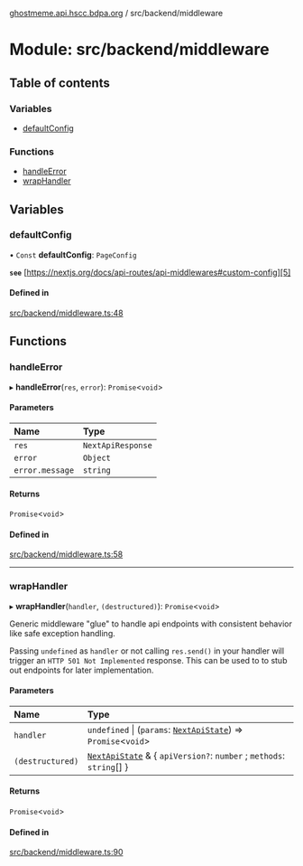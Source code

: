 [ghostmeme.api.hscc.bdpa.org][1] / src/backend/middleware

# Module: src/backend/middleware

## Table of contents

### Variables

- [defaultConfig][2]

### Functions

- [handleError][3]
- [wrapHandler][4]

## Variables

### defaultConfig

• `Const` **defaultConfig**: `PageConfig`

**`see`** [https://nextjs.org/docs/api-routes/api-middlewares#custom-config][5]

#### Defined in

[src/backend/middleware.ts:48][6]

## Functions

### handleError

▸ **handleError**(`res`, `error`): `Promise`<`void`>

#### Parameters

| Name            | Type              |
| :-------------- | :---------------- |
| `res`           | `NextApiResponse` |
| `error`         | `Object`          |
| `error.message` | `string`          |

#### Returns

`Promise`<`void`>

#### Defined in

[src/backend/middleware.ts:58][7]

---

### wrapHandler

▸ **wrapHandler**(`handler`, `(destructured)`): `Promise`<`void`>

Generic middleware "glue" to handle api endpoints with consistent behavior like
safe exception handling.

Passing `undefined` as `handler` or not calling `res.send()` in your handler
will trigger an `HTTP 501 Not Implemented` response. This can be used to to stub
out endpoints for later implementation.

#### Parameters

| Name             | Type                                                                       |
| :--------------- | :------------------------------------------------------------------------- |
| `handler`        | `undefined` \| (`params`: [`NextApiState`][8]) => `Promise`<`void`>        |
| `(destructured)` | [`NextApiState`][8] & { `apiVersion?`: `number` ; `methods`: `string`\[] } |

#### Returns

`Promise`<`void`>

#### Defined in

[src/backend/middleware.ts:90][9]

[1]: ../README.md
[2]: src_backend_middleware.md#defaultconfig
[3]: src_backend_middleware.md#handleerror
[4]: src_backend_middleware.md#wraphandler
[5]: https://nextjs.org/docs/api-routes/api-middlewares#custom-config
[6]:
  https://github.com/nhscc/ghostmeme.api.hscc.bdpa.org/blob/314b1d1/src/backend/middleware.ts#L48
[7]:
  https://github.com/nhscc/ghostmeme.api.hscc.bdpa.org/blob/314b1d1/src/backend/middleware.ts#L58
[8]: types_global.md#nextapistate
[9]:
  https://github.com/nhscc/ghostmeme.api.hscc.bdpa.org/blob/314b1d1/src/backend/middleware.ts#L90
